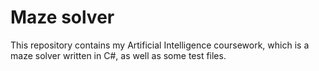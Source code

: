 # Maze solver

This repository contains my Artificial Intelligence coursework, which is a maze solver written in C#, as well as some test files.
